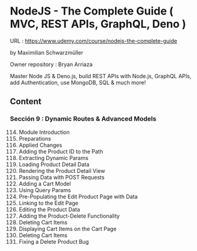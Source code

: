 # NodeJS - The Complete Guide ( MVC, REST APIs, GraphQL, Deno )

URL : https://www.udemy.com/course/nodejs-the-complete-guide

by Maximilian Schwarzmüller

Owner repository : Bryan Arriaza

Master Node JS & Deno.js, build REST APIs with Node.js, GraphQL APIs, add Authentication, use MongoDB, SQL & much more!

## Content

### Sección 9 : Dynamic Routes & Advanced Models

114. Module Introduction
115. Preparations
116. Applied Changes
117. Adding the Product ID to the Path
118. Extracting Dynamic Params
119. Loading Product Detail Data
120. Rendering the Product Detail View
121. Passing Data with POST Requests
122. Adding a Cart Model
123. Using Query Params
124. Pre-Populating the Edit Product Page with Data
125. Linking to the Edit Page
126. Editing the Product Data
127. Adding the Product-Delete Functionality
128. Deleting Cart Items
129. Displaying Cart Items on the Cart Page
130. Deleting Cart Items
131. Fixing a Delete Product Bug
